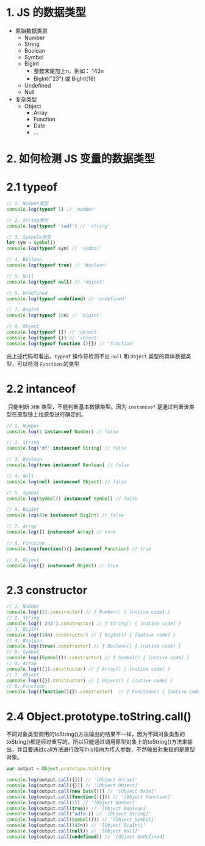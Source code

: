 # 1. JS 的数据类型

* 原始数据类型
  * Number
  * String
  * Boolean
  * Symbol
  * BigInt
    * 整数末尾加上n，例如： 143n
    * BigInt("23") 或 BigInt(18)
  * Undefined
  * Null
* 复杂类型
  * Object
    * Array
    * Function
    * Date
    * ...



# 2. 如何检测 JS 变量的数据类型

# 2.1 typeof

```javascript
// 1. Number类型
console.log(typeof 1) // 'number'

// 2. String类型
console.log(typeof 'sadf') // 'string'

// 3. Symbole类型
let sym = Symbol()
console.log(typeof sym) // 'symbol'

// 4. Boolean
console.log(typeof true) // 'boolean'

// 5. Null
console.log(typeof null) // 'object'

// 6. Undefined
console.log(typeof undefined) // 'undefined'

// 7. BigInt
console.log(typeof 10n) // 'bigint'

// 8. Object
console.log(typeof []) // 'object'
console.log(typeof {}) // 'object'
console.log(typeof function (){}) // 'function'
```

由上述代码可看出，`typeof` 操作符检测不出 `null` 和 `Object` 类型的具体数据类型，可以检测 `Function` 的类型



# 2.2 intanceof

​	 只能判断 `对象` 类型，不能判断基本数据类型。因为 `instanceof` 是通过判断该类型在原型链上找原型进行确定的。

```javascript
// 1. Number
console.log(1 instanceof Number) // false

// 2. String
console.log('df' instanceof String) // false

// 3. Boolean
console.log(true instanceof Boolean) // false

// 4. Null
console.log(null instanceof Object) // false

// 5. Symbol
console.log(Symbol() instanceof Symbol) // false

// 6. BigInt
console.log(43n instanceof BigInt) // false

// 7. Array
console.log([] instanceof Array) // true

// 8. Function
console.log(function(){} instanceof Function) // true

// 9. Object
console.log({} instanceof Object) // true
```



# 2.3 constructor

```javascript
// 1. Number
console.log((2).constructor) // ƒ Number() { [native code] }
// 2. String
console.log(('243').constructor) // ƒ String() { [native code] }
// 3. BigInt
console.log((10n).constructor) // ƒ BigInt() { [native code] }
// 4. Boolean
console.log((true).constructor) // ƒ Boolean() { [native code] }
// 5. Symbol
console.log((Symbol()).constructor) // ƒ Symbol() { [native code] }
// 6. Array
console.log(([]).constructor) // ƒ Array() { [native code] }
// 7. Object
console.log(({}).constructor) // ƒ Object() { [native code] }
// 8. Function
console.log((function(){}).constructor)  // ƒ Function() { [native code] }
```



# 2.4 Object.prototype.toString.call()

​		不同对象类型调用的toString()方法输出的结果不一样，因为不同对象类型的toString()都是经过重写的。所以只能通过调用原型对象上的toString()方法来输出，并且要通过call方法进行改写this指向为传入参数，不然输出对象指的是原型对象。

```javascript
var output = Object.prototype.toString

console.log(output.call([])) // '[Object Array]'
console.log(output.call({})) // '[Object Object]'
console.log(output.call(new Date())) // '[Object Date]'
console.log(output.call(function(){})) // '[Object Function]'
console.log(output.call(2)) // '[Object Number]'
console.log(output.call(true)) // '[Object Boolean]'
console.log(output.call('adfa')) // '[Object String]'
console.log(output.call(Symbol())) // '[Object Symbol]'
console.log(output.call(145n)) // '[Object BigInt]'
console.log(output.call(null)) // '[Object Null]'
console.log(output.call(undefined)) // '[Object Undefined]'
```


